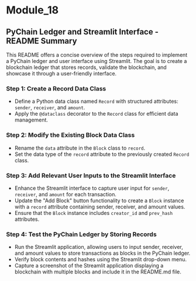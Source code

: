 # Module_18

## PyChain Ledger and Streamlit Interface - README Summary

This README offers a concise overview of the steps required to implement a PyChain ledger and user interface using Streamlit. The goal is to create a blockchain ledger that stores records, validate the blockchain, and showcase it through a user-friendly interface.

### Step 1: Create a Record Data Class

- Define a Python data class named `Record` with structured attributes: `sender`, `receiver`, and `amount`.
- Apply the `@dataclass` decorator to the `Record` class for efficient data management.

### Step 2: Modify the Existing Block Data Class

- Rename the `data` attribute in the `Block` class to `record`.
- Set the data type of the `record` attribute to the previously created `Record` class.

### Step 3: Add Relevant User Inputs to the Streamlit Interface

- Enhance the Streamlit interface to capture user input for `sender`, `receiver`, and `amount` for each transaction.
- Update the "Add Block" button functionality to create a `Block` instance with a `record` attribute containing sender, receiver, and amount values.
- Ensure that the `Block` instance includes `creator_id` and `prev_hash` attributes.

### Step 4: Test the PyChain Ledger by Storing Records

- Run the Streamlit application, allowing users to input sender, receiver, and amount values to store transactions as blocks in the PyChain ledger.
- Verify block contents and hashes using the Streamlit drop-down menu.
- Capture a screenshot of the Streamlit application displaying a blockchain with multiple blocks and include it in the README.md file.

